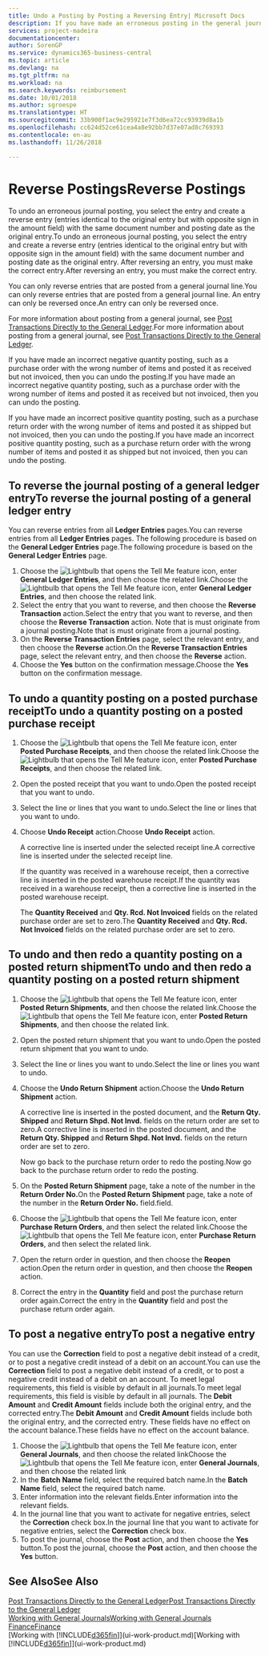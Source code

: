 ```yaml
---
title: Undo a Posting by Posting a Reversing Entry| Microsoft Docs
description: If you have made an erroneous posting in the general journal, then you can use the Reverse Transaction function to undo the posting with a correct audit trail.
services: project-madeira
documentationcenter: 
author: SorenGP
ms.service: dynamics365-business-central
ms.topic: article
ms.devlang: na
ms.tgt_pltfrm: na
ms.workload: na
ms.search.keywords: reimbursement
ms.date: 10/01/2018
ms.author: sgroespe
ms.translationtype: HT
ms.sourcegitcommit: 33b900f1ac9e295921e7f3d6ea72cc93939d8a1b
ms.openlocfilehash: cc624d52ce61cea4a8e92bb7d37e07ad8c769393
ms.contentlocale: en-au
ms.lasthandoff: 11/26/2018

---
```

# <a name="reverse-postings"></a><span data-ttu-id="1c353-103">Reverse Postings</span><span class="sxs-lookup"><span data-stu-id="1c353-103">Reverse Postings</span></span>
<span data-ttu-id="1c353-104">To undo an erroneous journal posting, you select the entry and create a reverse entry (entries identical to the original entry but with opposite sign in the amount field) with the same document number and posting date as the original entry.</span><span class="sxs-lookup"><span data-stu-id="1c353-104">To undo an erroneous journal posting, you select the entry and create a reverse entry (entries identical to the original entry but with opposite sign in the amount field) with the same document number and posting date as the original entry.</span></span> <span data-ttu-id="1c353-105">After reversing an entry, you must make the correct entry.</span><span class="sxs-lookup"><span data-stu-id="1c353-105">After reversing an entry, you must make the correct entry.</span></span>

<span data-ttu-id="1c353-106">You can only reverse entries that are posted from a general journal line.</span><span class="sxs-lookup"><span data-stu-id="1c353-106">You can only reverse entries that are posted from a general journal line.</span></span> <span data-ttu-id="1c353-107">An entry can only be reversed once.</span><span class="sxs-lookup"><span data-stu-id="1c353-107">An entry can only be reversed once.</span></span>

<span data-ttu-id="1c353-108">For more information about posting from a general journal, see [Post Transactions Directly to the General Ledger](finance-how-post-transactions-directly.md).</span><span class="sxs-lookup"><span data-stu-id="1c353-108">For more information about posting from a general journal, see [Post Transactions Directly to the General Ledger](finance-how-post-transactions-directly.md).</span></span>

<span data-ttu-id="1c353-109">If you have made an incorrect negative quantity posting, such as a purchase order with the wrong number of items and posted it as received but not invoiced, then you can undo the posting.</span><span class="sxs-lookup"><span data-stu-id="1c353-109">If you have made an incorrect negative quantity posting, such as a purchase order with the wrong number of items and posted it as received but not invoiced, then you can undo the posting.</span></span>

<span data-ttu-id="1c353-110">If you have made an incorrect positive quantity posting, such as a purchase return order with the wrong number of items and posted it as shipped but not invoiced, then you can undo the posting.</span><span class="sxs-lookup"><span data-stu-id="1c353-110">If you have made an incorrect positive quantity posting, such as a purchase return order with the wrong number of items and posted it as shipped but not invoiced, then you can undo the posting.</span></span>   

## <a name="to-reverse-the-journal-posting-of-a-general-ledger-entry"></a><span data-ttu-id="1c353-111">To reverse the journal posting of a general ledger entry</span><span class="sxs-lookup"><span data-stu-id="1c353-111">To reverse the journal posting of a general ledger entry</span></span>
<span data-ttu-id="1c353-112">You can reverse entries from all **Ledger Entries** pages.</span><span class="sxs-lookup"><span data-stu-id="1c353-112">You can reverse entries from all **Ledger Entries** pages.</span></span> <span data-ttu-id="1c353-113">The following procedure is based on the **General Ledger Entries** page.</span><span class="sxs-lookup"><span data-stu-id="1c353-113">The following procedure is based on the **General Ledger Entries** page.</span></span>
1. <span data-ttu-id="1c353-114">Choose the ![Lightbulb that opens the Tell Me feature](media/ui-search/search_small.png "Tell me what you want to do") icon, enter **General Ledger Entries**, and then choose the related link.</span><span class="sxs-lookup"><span data-stu-id="1c353-114">Choose the ![Lightbulb that opens the Tell Me feature](media/ui-search/search_small.png "Tell me what you want to do") icon, enter **General Ledger Entries**, and then choose the related link.</span></span>
2. <span data-ttu-id="1c353-115">Select the entry that you want to reverse, and then choose the **Reverse Transaction** action.</span><span class="sxs-lookup"><span data-stu-id="1c353-115">Select the entry that you want to reverse, and then choose the **Reverse Transaction** action.</span></span> <span data-ttu-id="1c353-116">Note that is must originate from a journal posting.</span><span class="sxs-lookup"><span data-stu-id="1c353-116">Note that is must originate from a journal posting.</span></span>
3. <span data-ttu-id="1c353-117">On the **Reverse Transaction Entries** page, select the relevant entry, and then choose the **Reverse** action.</span><span class="sxs-lookup"><span data-stu-id="1c353-117">On the **Reverse Transaction Entries** page, select the relevant entry, and then choose the **Reverse** action.</span></span>
4. <span data-ttu-id="1c353-118">Choose the **Yes** button on the confirmation message.</span><span class="sxs-lookup"><span data-stu-id="1c353-118">Choose the **Yes** button on the confirmation message.</span></span>

## <a name="to-undo-a-quantity-posting-on-a-posted-purchase-receipt"></a><span data-ttu-id="1c353-119">To undo a quantity posting on a posted purchase receipt</span><span class="sxs-lookup"><span data-stu-id="1c353-119">To undo a quantity posting on a posted purchase receipt</span></span>  

1.  <span data-ttu-id="1c353-120">Choose the ![Lightbulb that opens the Tell Me feature](media/ui-search/search_small.png "Tell me what you want to do") icon, enter **Posted Purchase Receipts**, and then choose the related link.</span><span class="sxs-lookup"><span data-stu-id="1c353-120">Choose the ![Lightbulb that opens the Tell Me feature](media/ui-search/search_small.png "Tell me what you want to do") icon, enter **Posted Purchase Receipts**, and then choose the related link.</span></span>  
2.  <span data-ttu-id="1c353-121">Open the posted receipt that you want to undo.</span><span class="sxs-lookup"><span data-stu-id="1c353-121">Open the posted receipt that you want to undo.</span></span>  
3.  <span data-ttu-id="1c353-122">Select the line or lines that you want to undo.</span><span class="sxs-lookup"><span data-stu-id="1c353-122">Select the line or lines that you want to undo.</span></span>  
4.  <span data-ttu-id="1c353-123">Choose **Undo Receipt** action.</span><span class="sxs-lookup"><span data-stu-id="1c353-123">Choose **Undo Receipt** action.</span></span>

    <span data-ttu-id="1c353-124">A corrective line is inserted under the selected receipt line.</span><span class="sxs-lookup"><span data-stu-id="1c353-124">A corrective line is inserted under the selected receipt line.</span></span>  

    <span data-ttu-id="1c353-125">If the quantity was received in a warehouse receipt, then a corrective line is inserted in the posted warehouse receipt.</span><span class="sxs-lookup"><span data-stu-id="1c353-125">If the quantity was received in a warehouse receipt, then a corrective line is inserted in the posted warehouse receipt.</span></span>  

    <span data-ttu-id="1c353-126">The **Quantity Received** and **Qty. Rcd. Not Invoiced** fields on the related purchase order are set to zero.</span><span class="sxs-lookup"><span data-stu-id="1c353-126">The **Quantity Received** and **Qty. Rcd. Not Invoiced** fields on the related purchase order are set to zero.</span></span>

## <a name="to-undo-and-then-redo-a-quantity-posting-on-a-posted-return-shipment"></a><span data-ttu-id="1c353-127">To undo and then redo a quantity posting on a posted return shipment</span><span class="sxs-lookup"><span data-stu-id="1c353-127">To undo and then redo a quantity posting on a posted return shipment</span></span>

1.  <span data-ttu-id="1c353-128">Choose the ![Lightbulb that opens the Tell Me feature](media/ui-search/search_small.png "Tell me what you want to do") icon, enter **Posted Return Shipments**, and then choose the related link.</span><span class="sxs-lookup"><span data-stu-id="1c353-128">Choose the ![Lightbulb that opens the Tell Me feature](media/ui-search/search_small.png "Tell me what you want to do") icon, enter **Posted Return Shipments**, and then choose the related link.</span></span>  
2.  <span data-ttu-id="1c353-129">Open the posted return shipment that you want to undo.</span><span class="sxs-lookup"><span data-stu-id="1c353-129">Open the posted return shipment that you want to undo.</span></span>
3. <span data-ttu-id="1c353-130">Select the line or lines you want to undo.</span><span class="sxs-lookup"><span data-stu-id="1c353-130">Select the line or lines you want to undo.</span></span>  

4.  <span data-ttu-id="1c353-131">Choose the **Undo Return Shipment** action.</span><span class="sxs-lookup"><span data-stu-id="1c353-131">Choose the **Undo Return Shipment** action.</span></span>  

    <span data-ttu-id="1c353-132">A corrective line is inserted in the posted document, and the **Return Qty. Shipped** and **Return Shpd. Not Invd.** fields on the return order are set to zero.</span><span class="sxs-lookup"><span data-stu-id="1c353-132">A corrective line is inserted in the posted document, and the **Return Qty. Shipped** and **Return Shpd. Not Invd.** fields on the return order are set to zero.</span></span>  

    <span data-ttu-id="1c353-133">Now go back to the purchase return order to redo the posting.</span><span class="sxs-lookup"><span data-stu-id="1c353-133">Now go back to the purchase return order to redo the posting.</span></span>  

5.  <span data-ttu-id="1c353-134">On the **Posted Return Shipment** page, take a note of the number in the **Return Order No.**</span><span class="sxs-lookup"><span data-stu-id="1c353-134">On the **Posted Return Shipment** page, take a note of the number in the **Return Order No.**</span></span> <span data-ttu-id="1c353-135">field.</span><span class="sxs-lookup"><span data-stu-id="1c353-135">field.</span></span>  
6.  <span data-ttu-id="1c353-136">Choose the ![Lightbulb that opens the Tell Me feature](media/ui-search/search_small.png "Tell me what you want to do") icon, enter **Purchase Return Orders**, and then select the related link.</span><span class="sxs-lookup"><span data-stu-id="1c353-136">Choose the ![Lightbulb that opens the Tell Me feature](media/ui-search/search_small.png "Tell me what you want to do") icon, enter **Purchase Return Orders**, and then select the related link.</span></span>  
7.  <span data-ttu-id="1c353-137">Open the return order in question, and then choose the **Reopen** action.</span><span class="sxs-lookup"><span data-stu-id="1c353-137">Open the return order in question, and then choose the **Reopen** action.</span></span>  
8.  <span data-ttu-id="1c353-138">Correct the entry in the **Quantity** field and post the purchase return order again.</span><span class="sxs-lookup"><span data-stu-id="1c353-138">Correct the entry in the **Quantity** field and post the purchase return order again.</span></span>  

## <a name="to-post-a-negative-entry"></a><span data-ttu-id="1c353-139">To post a negative entry</span><span class="sxs-lookup"><span data-stu-id="1c353-139">To post a negative entry</span></span>  
<span data-ttu-id="1c353-140">You can use the **Correction** field to post a negative debit instead of a credit, or to post a negative credit instead of a debit on an account.</span><span class="sxs-lookup"><span data-stu-id="1c353-140">You can use the **Correction** field to post a negative debit instead of a credit, or to post a negative credit instead of a debit on an account.</span></span> <span data-ttu-id="1c353-141">To meet legal requirements, this field is visible by default in all journals.</span><span class="sxs-lookup"><span data-stu-id="1c353-141">To meet legal requirements, this field is visible by default in all journals.</span></span> <span data-ttu-id="1c353-142">The **Debit Amount** and **Credit Amount** fields include both the original entry, and the corrected entry.</span><span class="sxs-lookup"><span data-stu-id="1c353-142">The **Debit Amount** and **Credit Amount** fields include both the original entry, and the corrected entry.</span></span> <span data-ttu-id="1c353-143">These fields have no effect on the account balance.</span><span class="sxs-lookup"><span data-stu-id="1c353-143">These fields have no effect on the account balance.</span></span>  

1.  <span data-ttu-id="1c353-144">Choose the ![Lightbulb that opens the Tell Me feature](media/ui-search/search_small.png "Tell me what you want to do") icon, enter **General Journals**, and then choose the related link</span><span class="sxs-lookup"><span data-stu-id="1c353-144">Choose the ![Lightbulb that opens the Tell Me feature](media/ui-search/search_small.png "Tell me what you want to do") icon, enter **General Journals**, and then choose the related link</span></span>  
2.  <span data-ttu-id="1c353-145">In the **Batch Name** field, select the required batch name.</span><span class="sxs-lookup"><span data-stu-id="1c353-145">In the **Batch Name** field, select the required batch name.</span></span>  
3.  <span data-ttu-id="1c353-146">Enter information into the relevant fields.</span><span class="sxs-lookup"><span data-stu-id="1c353-146">Enter information into the relevant fields.</span></span>  
4.  <span data-ttu-id="1c353-147">In the journal line that you want to activate for negative entries, select the **Correction** check box.</span><span class="sxs-lookup"><span data-stu-id="1c353-147">In the journal line that you want to activate for negative entries, select the **Correction** check box.</span></span>  
5.  <span data-ttu-id="1c353-148">To post the journal, choose the **Post** action, and then choose the **Yes** button.</span><span class="sxs-lookup"><span data-stu-id="1c353-148">To post the journal, choose the **Post** action, and then choose the **Yes** button.</span></span>

## <a name="see-also"></a><span data-ttu-id="1c353-149">See Also</span><span class="sxs-lookup"><span data-stu-id="1c353-149">See Also</span></span>
[<span data-ttu-id="1c353-150">Post Transactions Directly to the General Ledger</span><span class="sxs-lookup"><span data-stu-id="1c353-150">Post Transactions Directly to the General Ledger</span></span>](finance-how-post-transactions-directly.md)  
[<span data-ttu-id="1c353-151">Working with General Journals</span><span class="sxs-lookup"><span data-stu-id="1c353-151">Working with General Journals</span></span>](ui-work-general-journals.md)  
[<span data-ttu-id="1c353-152">Finance</span><span class="sxs-lookup"><span data-stu-id="1c353-152">Finance</span></span>](finance.md)  
<span data-ttu-id="1c353-153">[Working with [!INCLUDE[d365fin](includes/d365fin_md.md)]](ui-work-product.md)</span><span class="sxs-lookup"><span data-stu-id="1c353-153">[Working with [!INCLUDE[d365fin](includes/d365fin_md.md)]](ui-work-product.md)</span></span>  

